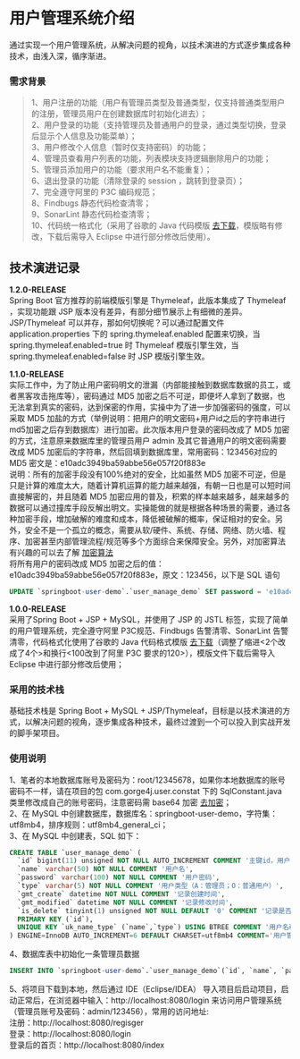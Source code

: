 # 用户管理系统介绍
通过实现一个用户管理系统，从解决问题的视角，以技术演进的方式逐步集成各种技术，由浅入深，循序渐进。

### 需求背景
> 1、用户注册的功能（用户有管理员类型及普通类型，仅支持普通类型用户的注册，管理员用户在创建数据库时初始化进去）；  
> 2、用户登录的功能（支持管理员及普通用户的登录，通过类型切换，登录后显示个人信息及功能菜单）；  
> 3、用户修改个人信息（暂时仅支持密码）的功能；  
> 4、管理员查看用户列表的功能，列表模块支持逻辑删除用户的功能；  
> 5、管理员添加用户的功能（要求用户名不能重复）；  
> 6、退出登录的功能（清除登录的 session ，跳转到登录页）；  
> 7、完全遵守阿里的 P3C 编码规范；  
> 8、Findbugs 静态代码检查清零；  
> 9、SonarLint 静态代码检查清零；  
> 10、代码统一格式化（采用了谷歌的 Java 代码模版 [去下载](https://github.com/google/styleguide/blob/gh-pages/eclipse-java-google-style.xml)，模版略有修改，下载后需导入 Eclipse 中进行部分修改后使用）。 

## 技术演进记录  

**1.2.0-RELEASE**  
Spring Boot 官方推荐的前端模版引擎是 Thymeleaf，此版本集成了 Thymeleaf ，实现功能跟 JSP 版本没有差异，有部分细节展示上有细微的差异。JSP/Thymeleaf 可以并存，那如何切换呢？可以通过配置文件 application.properties 下的 spring.thymeleaf.enabled 配置来切换，当 spring.thymeleaf.enabled=true 时 Thymeleaf 模版引擎生效，当 spring.thymeleaf.enabled=false 时 JSP 模版引擎生效。

**1.1.0-RELEASE**  
实际工作中，为了防止用户密码明文的泄漏（内部能接触到数据库数据的员工，或者黑客攻击拖库等），密码通过 MD5 加密之后不可逆，即便坏人拿到了数据，也无法拿到真实的密码，达到保密的作用，实操中为了进一步加强密码的强度，可以采取 MD5 加盐的方式（举例说明：把用户的明文密码+用户id之后的字符串进行md5加密之后存到数据库）进行加密。此次版本用户登录的密码改成了 MD5 加密的方式，注意原来数据库里的管理员用户 admin 及其它普通用户的明文密码需要改成 MD5 加密后的字符串，然后回填到数据库里，常用密码：123456对应的 MD5 密文是：e10adc3949ba59abbe56e057f20f883e  
说明：所有的加密手段没有100%绝对的安全，比如虽然 MD5 加密不可逆，但是只是计算的难度太大，随着计算机运算的能力越来越强，有朝一日也是可以短时间直接解密的，并且随着 MD5 加密应用的普及，积累的样本越来越多，越来越多的数据可以通过撞库手段反解出明文。实操能做的就是根据各种场景的需要，通过各种加密手段，增加破解的难度和成本，降低被破解的概率，保证相对的安全。另外，安全不是一个孤立的概念，需要从软/硬件、系统、存储、网络、防火墙、程序、加密甚至内部管理流程/规范等多个方面综合来保障安全。另外，对加密算法有兴趣的可以去了解 [加密算法](https://baike.baidu.com/item/加密算法)  
将所有用户的密码改成 MD5 加密之后的值：e10adc3949ba59abbe56e057f20f883e，原文：123456，以下是 SQL 语句  

```sql
UPDATE `springboot-user-demo`.`user_manage_demo` SET password = 'e10adc3949ba59abbe56e057f20f883e' WHERE is_delete = false;
```

**1.0.0-RELEASE**  
采用了Spring Boot + JSP + MySQL，并使用了 JSP 的 JSTL 标签，实现了简单的用户管理系统，完全遵守阿里 P3C规范、Findbugs 告警清零、SonarLint 告警清零，代码格式化使用了谷歌的 Java 代码格式模版 [去下载](https://github.com/google/styleguide/blob/gh-pages/eclipse-java-google-style.xml)（调整了缩进<2个改成了4个>和换行<100改到了阿里 P3C 要求的120>），模版文件下载后需导入 Eclipse 中进行部分修改后使用；

### 采用的技术栈
基础技术栈是 Spring Boot + MySQL + JSP/Thymeleaf，目标是以技术演进的方式，以解决问题的视角，逐步集成各种技术，最终过渡到一个可以投入到实战开发的脚手架项目。  

### 使用说明
1、笔者的本地数据库账号及密码为：root/12345678，如果你本地数据库的账号密码不一样，请在项目的包 com.gorge4j.user.constat 下的 SqlConstant.java 类里修改成自己的账号密码，注意密码需 base64 加密 [去加密](http://tool.oschina.net/encrypt?type=3)；  
2、在 MySQL 中创建数据库，数据库名：springboot-user-demo，字符集：utf8mb4，排序规则：utf8mb4\_general\_ci；  
3、在 MySQL 中创建表，SQL 如下：
 
```sql 
CREATE TABLE `user_manage_demo` (
  `id` bigint(11) unsigned NOT NULL AUTO_INCREMENT COMMENT '主键id，用户id',
  `name` varchar(50) NOT NULL COMMENT '用户名',
  `password` varchar(100) NOT NULL COMMENT '用户密码',
  `type` varchar(5) NOT NULL COMMENT '用户类型（A：管理员；O：普通用户）',
  `gmt_create` datetime NOT NULL COMMENT '记录创建时间',
  `gmt_modified` datetime NOT NULL COMMENT '记录修改时间',
  `is_delete` tinyint(1) unsigned NOT NULL DEFAULT '0' COMMENT '记录是否逻辑删除（0：未删除；1：已删除）',
  PRIMARY KEY (`id`),
  UNIQUE KEY `uk_name_type` (`name`,`type`) USING BTREE COMMENT '用户名称、类型唯一索引'
) ENGINE=InnoDB AUTO_INCREMENT=6 DEFAULT CHARSET=utf8mb4 COMMENT='用户管理表';
```

4、数据库表中初始化一条管理员数据  

```sql
INSERT INTO `springboot-user-demo`.`user_manage_demo`(`id`, `name`, `password`, `type`, `gmt_create`, `gmt_modified`, `is_delete`) VALUES (1, 'admin', '123456', 'A', '2019-05-19 20:26:22', '2019-05-19 20:26:27', 0);
```

5、将项目下载到本地，然后通过 IDE（Eclipse/IDEA） 导入项目后启动项目，启动正常后，在浏览器中输入：http://localhost:8080/login 来访问用户管理系统（管理员账号及密码：admin/123456），常用的访问地址:  
注册：http://localhost:8080/regisger   
登录：http://localhost:8080/login  
登录后的首页：http://localhost:8080/index  
